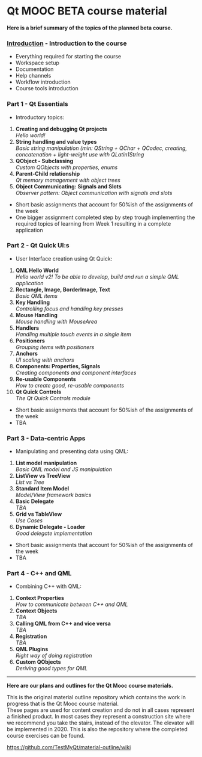 # Qt MOOC BETA course material

**Here is a brief summary of the topics of the planned beta course.**

### [Introduction](https://github.com/TestMyQt/material/blob/master/course/week-0/introduction.md) - Introduction to the course 
* Everything required for starting the course
* Workspace setup
* Documentation
* Help channels
* Workflow introduction
* Course tools introduction

### Part 1 - Qt Essentials  
* Introductory topics:

1. **Creating and debugging Qt projects**  
*Hello world!*  
2. **String handling and value types**  
*Basic string manipulation (min: QString + QChar + QCodec, creating, concatenation + light-weight use with QLatin1String*
4. **QObject - Subclassing**  
*Custom QObjects with properties, enums*
5. **Parent-Child relationship**  
*Qt memory management with object trees*
6. **Object Communicating: Signals and Slots**  
*Observer pattern: Object communication with signals and slots*


* Short basic assignments that account for 50%ish of the assignments of the week
* One bigger assignment completed step by step trough implementing the required topics of learning from Week 1 resulting in a complete application

### Part 2 - Qt Quick UI:s  
* User Interface creation using Qt Quick:

1. **QML Hello World**  
*Hello world v2! To be able to develop, build and run a simple QML application*  
2. **Rectangle, Image, BorderImage, Text**  
*Basic QML items*
3. **Key Handling**  
*Controlling focus and handling key presses*
4. **Mouse Handling**  
*Mouse handling with MouseArea*
6. **Handlers**  
*Handling multiple touch events in a single item*
7. **Positioners**  
*Grouping items with positioners*
8. **Anchors**  
*UI scaling with anchors*
9. **Components: Properties, Signals**  
*Creating components and component interfaces*
10. **Re-usable Components**  
*How to create good, re-usable components*
11. **Qt Quick Controls**  
*The Qt Quick Controls module*

* Short basic assignments that account for 50%ish of the assignments of the week 
* TBA

### Part 3 - Data-centric Apps  
* Manipulating and presenting data using QML:

1. **List model manipulation**  
*Basic QML model and JS manipulation*  
4. **ListView vs TreeView**  
*List vs Tree*
5. **Standard Item Model**  
*Model/View framework basics*
7. **Basic Delegate**  
*TBA*
8. **Grid vs TableView**  
*Use Cases*
9. **Dynamic Delegate - Loader**  
*Good delegate implementation*

* Short basic assignments that account for 50%ish of the assignments of the week
* TBA

### Part 4 - C++ and QML  
* Combining C++ with QML:

1. **Context Properties**  
*How to communicate between C++ and QML*  
2. **Context Objects**  
*TBA*
3. **Calling QML from C++ and vice versa**  
*TBA*
4. **Registration**  
*TBA*
5. **QML Plugins**  
*Right way of doing registration*
6. **Custom QObjects**  
*Deriving good types for QML*


***

**Here are our plans and outlines for the Qt Mooc course materials.**  

This is the original material outline repository which contains the work in progress that is the Qt Mooc course material.  
These pages are used for content creation and do not in all cases represent a finished product. In most cases they represent a construction site where we recommend you take the stairs, instead of the elevator. The elevator will be implemented in 2020.
This is also the repository where the completed course exercises can be found.

https://github.com/TestMyQt/material-outline/wiki
